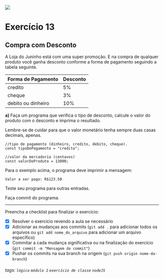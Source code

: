 ![](https://i.imgur.com/xG74tOh.png)

# Exercício 13

## Compra com Desconto

A Loja do Juninho está com uma super promoção. E na compra de qualquer produto você ganha desconto conforme a forma de pagamento seguindo a tabela seguinte.

| Forma de Pagamento | Desconto |
| ------------------ | -------- |
| credito            | 5%       |
| cheque             | 3%       |
| debito ou dinheiro | 10%      |

**a)** Faça um programa que verifica o tipo de desconto, calcule o valor do produto com o desconto e imprima o resultado.

Lembre-se de cuidar para que o valor monetário tenha sempre duas casas decimais, apenas.

```javascript=
//tipo de pagamento (dinheiro, credito, debito, cheque).
const tipoDePagamento = "credito";

//valor da mercadoria (centavos)
const valorDoProduto = 13000;
```

Para o exemplo acima, o programa deve imprimir a mensagem:

`Valor a ser pago: R$123.50`

Teste seu programa para outras entradas.


Faça commit do programa.

---

Preencha a checklist para finalizar o exercício:

- [X] Resolver o exercício revendo a aula se necessário
- [X] Adicionar as mudanças aos commits (`git add .` para adicionar todos os arquivos ou `git add nome_do_arquivo` para adicionar um arquivo específico)
- [X] Commitar a cada mudança significativa ou na finalização do exercício (`git commit -m "Mensagem do commit"`)
- [X] Pushar os commits na sua branch na origem (`git push origin nome-da-branch`)

###### tags: `lógica` `módulo 1` `exercício de classe` `nodeJS`
